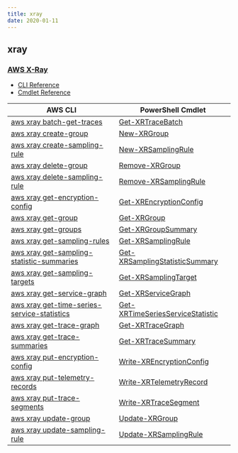 ```yaml
---
title: xray
date: 2020-01-11
---
```


## xray

### [AWS X-Ray](https://aws.amazon.com/xray/)

* [CLI Reference](https://docs.aws.amazon.com/cli/latest/reference/xray/index.html)
* [Cmdlet Reference](https://docs.aws.amazon.com/powershell/latest/reference/items/AWS_X-Ray_cmdlets.html)

|AWS CLI|PowerShell Cmdlet|
|----|----|
|[aws xray batch-get-traces](https://docs.aws.amazon.com/cli/latest/reference/xray/batch-get-traces.html)|[Get-XRTraceBatch](https://docs.aws.amazon.com/powershell/latest/reference/items/Get-XRTraceBatch.html)|
|[aws xray create-group](https://docs.aws.amazon.com/cli/latest/reference/xray/create-group.html)|[New-XRGroup](https://docs.aws.amazon.com/powershell/latest/reference/items/New-XRGroup.html)|
|[aws xray create-sampling-rule](https://docs.aws.amazon.com/cli/latest/reference/xray/create-sampling-rule.html)|[New-XRSamplingRule](https://docs.aws.amazon.com/powershell/latest/reference/items/New-XRSamplingRule.html)|
|[aws xray delete-group](https://docs.aws.amazon.com/cli/latest/reference/xray/delete-group.html)|[Remove-XRGroup](https://docs.aws.amazon.com/powershell/latest/reference/items/Remove-XRGroup.html)|
|[aws xray delete-sampling-rule](https://docs.aws.amazon.com/cli/latest/reference/xray/delete-sampling-rule.html)|[Remove-XRSamplingRule](https://docs.aws.amazon.com/powershell/latest/reference/items/Remove-XRSamplingRule.html)|
|[aws xray get-encryption-config](https://docs.aws.amazon.com/cli/latest/reference/xray/get-encryption-config.html)|[Get-XREncryptionConfig](https://docs.aws.amazon.com/powershell/latest/reference/items/Get-XREncryptionConfig.html)|
|[aws xray get-group](https://docs.aws.amazon.com/cli/latest/reference/xray/get-group.html)|[Get-XRGroup](https://docs.aws.amazon.com/powershell/latest/reference/items/Get-XRGroup.html)|
|[aws xray get-groups](https://docs.aws.amazon.com/cli/latest/reference/xray/get-groups.html)|[Get-XRGroupSummary](https://docs.aws.amazon.com/powershell/latest/reference/items/Get-XRGroupSummary.html)|
|[aws xray get-sampling-rules](https://docs.aws.amazon.com/cli/latest/reference/xray/get-sampling-rules.html)|[Get-XRSamplingRule](https://docs.aws.amazon.com/powershell/latest/reference/items/Get-XRSamplingRule.html)|
|[aws xray get-sampling-statistic-summaries](https://docs.aws.amazon.com/cli/latest/reference/xray/get-sampling-statistic-summaries.html)|[Get-XRSamplingStatisticSummary](https://docs.aws.amazon.com/powershell/latest/reference/items/Get-XRSamplingStatisticSummary.html)|
|[aws xray get-sampling-targets](https://docs.aws.amazon.com/cli/latest/reference/xray/get-sampling-targets.html)|[Get-XRSamplingTarget](https://docs.aws.amazon.com/powershell/latest/reference/items/Get-XRSamplingTarget.html)|
|[aws xray get-service-graph](https://docs.aws.amazon.com/cli/latest/reference/xray/get-service-graph.html)|[Get-XRServiceGraph](https://docs.aws.amazon.com/powershell/latest/reference/items/Get-XRServiceGraph.html)|
|[aws xray get-time-series-service-statistics](https://docs.aws.amazon.com/cli/latest/reference/xray/get-time-series-service-statistics.html)|[Get-XRTimeSeriesServiceStatistic](https://docs.aws.amazon.com/powershell/latest/reference/items/Get-XRTimeSeriesServiceStatistic.html)|
|[aws xray get-trace-graph](https://docs.aws.amazon.com/cli/latest/reference/xray/get-trace-graph.html)|[Get-XRTraceGraph](https://docs.aws.amazon.com/powershell/latest/reference/items/Get-XRTraceGraph.html)|
|[aws xray get-trace-summaries](https://docs.aws.amazon.com/cli/latest/reference/xray/get-trace-summaries.html)|[Get-XRTraceSummary](https://docs.aws.amazon.com/powershell/latest/reference/items/Get-XRTraceSummary.html)|
|[aws xray put-encryption-config](https://docs.aws.amazon.com/cli/latest/reference/xray/put-encryption-config.html)|[Write-XREncryptionConfig](https://docs.aws.amazon.com/powershell/latest/reference/items/Write-XREncryptionConfig.html)|
|[aws xray put-telemetry-records](https://docs.aws.amazon.com/cli/latest/reference/xray/put-telemetry-records.html)|[Write-XRTelemetryRecord](https://docs.aws.amazon.com/powershell/latest/reference/items/Write-XRTelemetryRecord.html)|
|[aws xray put-trace-segments](https://docs.aws.amazon.com/cli/latest/reference/xray/put-trace-segments.html)|[Write-XRTraceSegment](https://docs.aws.amazon.com/powershell/latest/reference/items/Write-XRTraceSegment.html)|
|[aws xray update-group](https://docs.aws.amazon.com/cli/latest/reference/xray/update-group.html)|[Update-XRGroup](https://docs.aws.amazon.com/powershell/latest/reference/items/Update-XRGroup.html)|
|[aws xray update-sampling-rule](https://docs.aws.amazon.com/cli/latest/reference/xray/update-sampling-rule.html)|[Update-XRSamplingRule](https://docs.aws.amazon.com/powershell/latest/reference/items/Update-XRSamplingRule.html)|

